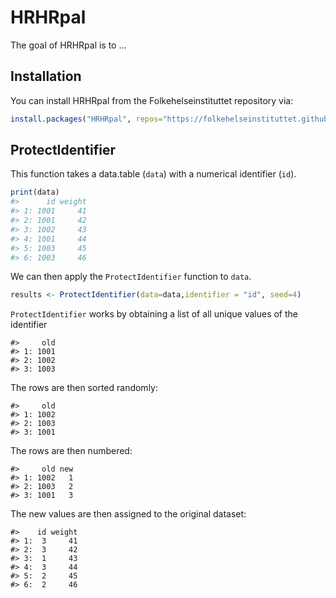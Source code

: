 
<!-- README.md is generated from README.Rmd. Please edit that file -->
HRHRpal
=======

The goal of HRHRpal is to ...

Installation
------------

You can install HRHRpal from the Folkehelseinstituttet repository via:

``` r
install.packages("HRHRpal", repos="https://folkehelseinstituttet.github.io/drat/")
```

ProtectIdentifier
-----------------

This function takes a data.table (`data`) with a numerical identifier (`id`).

``` r
print(data)
#>      id weight
#> 1: 1001     41
#> 2: 1001     42
#> 3: 1002     43
#> 4: 1001     44
#> 5: 1003     45
#> 6: 1003     46
```

We can then apply the `ProtectIdentifier` function to `data`.

``` r
results <- ProtectIdentifier(data=data,identifier = "id", seed=4)
```

`ProtectIdentifier` works by obtaining a list of all unique values of the identifier

    #>     old
    #> 1: 1001
    #> 2: 1002
    #> 3: 1003

The rows are then sorted randomly:

    #>     old
    #> 1: 1002
    #> 2: 1003
    #> 3: 1001

The rows are then numbered:

    #>     old new
    #> 1: 1002   1
    #> 2: 1003   2
    #> 3: 1001   3

The new values are then assigned to the original dataset:

    #>    id weight
    #> 1:  3     41
    #> 2:  3     42
    #> 3:  1     43
    #> 4:  3     44
    #> 5:  2     45
    #> 6:  2     46

